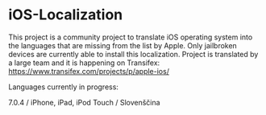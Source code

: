 iOS-Localization
================

This project is a community project to translate iOS operating system into the languages that are missing from the list by Apple. Only jailbroken devices are currently able to install this localization. Project is translated by a large team and it is happening on Transifex: https://www.transifex.com/projects/p/apple-ios/

Languages currently in progress:

7.0.4 / iPhone, iPad, iPod Touch / Slovenščina
